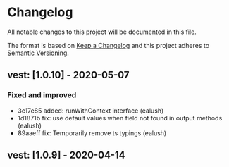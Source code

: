 # Changelog

All notable changes to this project will be documented in this file.

The format is based on [Keep a Changelog](http://keepachangelog.com/en/1.0.0/) and this project adheres to [Semantic Versioning](http://semver.org/spec/v2.0.0.html).

## vest: [1.0.10] - 2020-05-07

### Fixed and improved

- 3c17e85 added: runWithContext interface (ealush)
- 1d1871b fix: use default values when field not found in output methods (ealush)
- 89aaeff fix: Temporarily remove ts typings (ealush)

## vest: [1.0.9] - 2020-04-14
